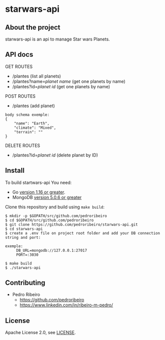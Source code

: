# starwars-api

## About the project

starwars-api is an api to manage Star wars Planets.

## API docs

GET ROUTES

- /plantes (list all planets)
- /plantes?name=_planet name_ (get one planets by name)
- /plantes?id=_planet id_ (get one planets by name)

POST ROUTES

- /plantes (add planet)

```
body schema exemple:
{
	"name": "Earth",
	"climate": "Mixed",
	"terrain": ""
}
```

DELETE ROUTES

- /plantes?id=_planet id_ (delete planet by ID)

## Install

To build startwars-api You need:

- Go [version 1.16 or greater](https://golang.org/doc/install).
- MongoDB [version 5.0.6 or greater](https://docs.mongodb.com/manual/installation/)

Clone this repository and build using `make build`:

    $ mkdir -p $GOPATH/src/github.com/pedroribeiro
    $ cd $GOPATH/src/github.com/pedroribeiro
    $ git clone https://github.com/pedroribeiro/starwars-api.git
    $ cd starwars-api
    $ create a .env file on project root folder and add your DB connection string and port:

	exemple:
	     DB_URL=mongodb://127.0.0.1:27017
	     PORT=:3030

    $ make build
    $ ./starwars-api

## Contributing

* Pedro Ribeiro
	* https://github.com/pedroribeiro
	* https://www.linkedin.com/in/ribeiro-m-pedro/


## License

Apache License 2.0, see [LICENSE](https://github.com/prometheus/prometheus/blob/main/LICENSE).
